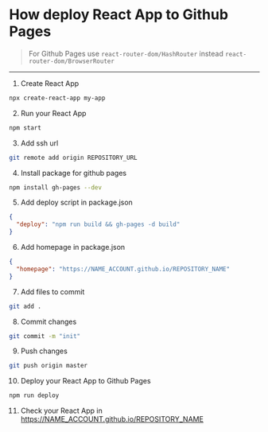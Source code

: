 # How deploy React App to Github Pages

> For Github Pages use `react-router-dom/HashRouter` instead `react-router-dom/BrowserRouter`

---

1. Create React App

```bash
npx create-react-app my-app
```

2. Run your React App

```bash
npm start
```

3. Add ssh url

```bash
git remote add origin REPOSITORY_URL
```

4. Install package for github pages

```bash
npm install gh-pages --dev
```

5. Add deploy script in package.json

```json
{
  "deploy": "npm run build && gh-pages -d build"
}
```

6. Add homepage in package.json

```json
{
  "homepage": "https://NAME_ACCOUNT.github.io/REPOSITORY_NAME"
}
```

7. Add files to commit

```bash
git add .
```

8. Commit changes

```bash
git commit -m "init"
```

9. Push changes

```bash
git push origin master
```

10. Deploy your React App to Github Pages

```bash
npm run deploy
```

11. Check your React App in https://NAME_ACCOUNT.github.io/REPOSITORY_NAME
